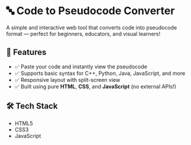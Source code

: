 # 🔤 Code to Pseudocode Converter

A simple and interactive web tool that converts code into pseudocode format — perfect for beginners, educators, and visual learners!

## 🌟 Features
- ✅ Paste your code and instantly view the pseudocode
- ✅ Supports basic syntax for C++, Python, Java, JavaScript, and more
- ✅ Responsive layout with split-screen view
- ✅ Built using pure **HTML**, **CSS**, and **JavaScript** (no external APIs!)

## 🛠️ Tech Stack
- HTML5  
- CSS3  
- JavaScript


